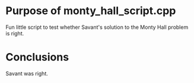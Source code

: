 # Purpose of monty_hall_script.cpp
Fun little script to test whether Savant's solution to the Monty Hall problem is right.
# Conclusions
Savant was right.
